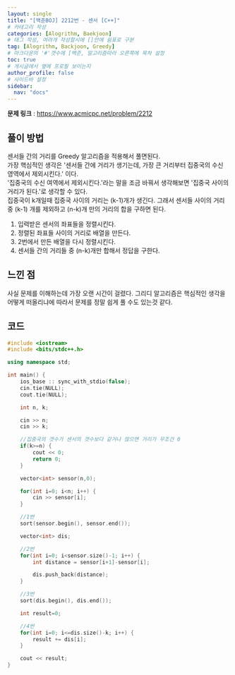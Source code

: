 ```yaml
---
layout: single
title: "[백준BOJ] 2212번 - 센서 [C++]"
# 카테고리 작성
categories: [Alogrithm, Baekjoon]
# 태그 작성, 여려개 작성할시에 []안에 쉼표로 구분
tag: [Alogrithm, Backjoon, Greedy]
# 마크다운의 '#'갯수에 [백준, 알고리즘따라 오른쪽에 목차 설정
toc: true
# 게시글에서 옆에 프로필 보이는지
author_profile: false
# 사이드바 설정
sidebar:
  nav: "docs"
---
```


**문제 링크** : <https://www.acmicpc.net/problem/2212>

## 풀이 방법

센서들 간의 거리를 Greedy 알고리즘을 적용해서 풀면된다.<br>
가장 핵심적인 생각은 '센서들 간에 거리가 생기는데, 가장 큰 거리부터 집중국의 수신 영역에서 제외시킨다.' 이다.<br>
'집중국의 수신 여역에서 제외시킨다.'라는 말을 조금 바꿔서 생각해보면 '집중국 사이의 거리가 된다.'로 생각할 수 있다.<br>
집중국이 k개일때 집중국 사이의 거리는 (k-1)개가 생긴다. 그래서 센서들 사이의 거리중 (k-1) 개를 제외하고 (n-k)개 만의 거리의 합을 구하면 된다.<br>

1. 입력받은 센서의 좌표들을 정렬시킨다.
2. 정렬된 좌표들 사이의 거리로 배열을 만든다.
3. 2번에서 만든 배열을 다시 정렬시킨다.
4. 센서들 간의 거리들 중 (n-k)개만 합해서 정답을 구한다.

## 느낀 점

사실 문제를 이해하는데 가장 오랜 시간이 걸렸다.
그리디 알고리즘은 핵심적인 생각을 어떻게 떠올리냐에 따라서 문제를 정말 쉽게 풀 수도 있는것 같다.

## 코드

```c++
#include <iostream>
#include <bits/stdc++.h>

using namespace std;

int main() {
	ios_base :: sync_with_stdio(false);
	cin.tie(NULL);
	cout.tie(NULL);

	int n, k;

	cin >> n;
	cin >> k;

	//집중국의 갯수가 센서의 갯수보다 같거나 많으면 거리가 무조건 0
	if(k>=n) {
		cout << 0;
		return 0;
	}

	vector<int> sensor(n,0);

	for(int i=0; i<n; i++) {
		cin >> sensor[i];
	}

	//1번
	sort(sensor.begin(), sensor.end());

	vector<int> dis;

	//2번
	for(int i=0; i<sensor.size()-1; i++) {
		int distance = sensor[i+1]-sensor[i];

		dis.push_back(distance);
	}

	//3번
	sort(dis.begin(), dis.end());

	int result=0;

	//4번
	for(int i=0; i<=dis.size()-k; i++) {
		result += dis[i];
	}

	cout << result;
}
```
